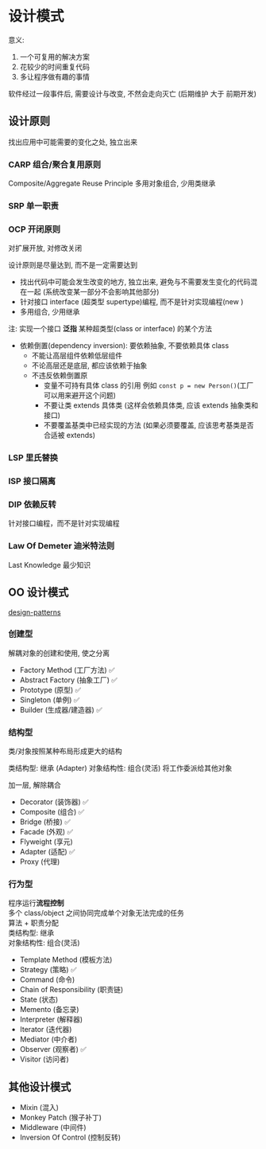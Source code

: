 # 设计模式

意义:

1. 一个可复用的解决方案
2. 花较少的时间重复代码
3. 多让程序做有趣的事情

软件经过一段事件后, 需要设计与改变, 不然会走向灭亡 (后期维护 大于 前期开发)

## 设计原则

找出应用中可能需要的变化之处, 独立出来

### CARP 组合/聚合复用原则

Composite/Aggregate Reuse Principle
多用对象组合, 少用类继承

### SRP 单一职责

### OCP 开闭原则

对扩展开放, 对修改关闭

设计原则是尽量达到, 而不是一定需要达到

- 找出代码中可能会发生改变的地方, 独立出来, 避免与不需要发生变化的代码混在一起 (系统改变某一部分不会影响其他部分)
- 针对接口 interface (超类型 supertype)编程, 而不是针对实现编程(new )
- 多用组合, 少用继承

注: 实现一个接口 **泛指** 某种超类型(class or interface) 的某个方法

- 依赖倒置(dependency inversion): 要依赖抽象, 不要依赖具体 class
    -  不能让高层组件依赖低层组件
    -  不论高层还是底层, 都应该依赖于抽象
    -  不违反依赖倒置原
        + 变量不可持有具体 class 的引用 例如 `const p = new Person()`(工厂可以用来避开这个问题)
        + 不要让类 extends 具体类 (这样会依赖具体类, 应该 extends 抽象类和接口)
        + 不要覆盖基类中已经实现的方法 (如果必须要覆盖, 应该思考基类是否合适被 extends)

### LSP 里氏替换

### ISP 接口隔离

### DIP 依赖反转

针对接口编程，而不是针对实现编程 

### Law Of Demeter 迪米特法则

Last Knowledge 最少知识

## OO 设计模式

[design-patterns](https://refactoringguru.cn/design-patterns#intro-patterns)

### 创建型

解耦对象的创建和使用, 使之分离 

- Factory Method (工厂方法) ✅
- Abstract Factory (抽象工厂) ✅
- Prototype (原型) ✅
- Singleton (单例) ✅
- Builder (生成器/建造器) ✅

### 结构型

类/对象按照某种布局形成更大的结构

类结构型: 继承 (Adapter)
对象结构性: 组合(灵活) 将工作委派给其他对象

加一层, 解除耦合

- Decorator (装饰器) ✅
- Composite (组合) ✅
- Bridge (桥接) ✅
- Facade (外观) ✅
- Flyweight (享元)
- Adapter (适配) ✅
- Proxy (代理)

### 行为型

程序运行**流程控制**  
多个 class/object 之间协同完成单个对象无法完成的任务  
算法 + 职责分配  
类结构型: 继承  
对象结构性: 组合(灵活)  

- Template Method (模板方法)
- Strategy (策略) ✅
- Command (命令)
- Chain of Responsibility (职责链)
- State (状态)
- Memento (备忘录)
- Interpreter (解释器)
- Iterator (迭代器)
- Mediator (中介者)
- Observer (观察者) ✅
- Visitor (访问者)

## 其他设计模式

- Mixin (混入)
- Monkey Patch (猴子补丁)
- Middleware (中间件)
- Inversion Of Control (控制反转)
